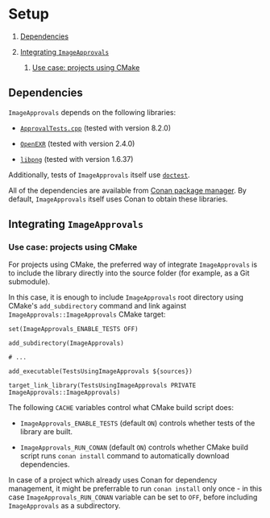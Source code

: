 # Setup

1. [Dependencies](#Dependencies)

2. [Integrating `ImageApprovals`](#Integrating-ImageApprovals)

    1. [Use case: projects using CMake](#Use-case-projects-using-CMake)

## Dependencies

`ImageApprovals` depends on the following libraries:

  * [`ApprovalTests.cpp`](https://github.com/approvals/ApprovalTests.cpp) (tested with version 8.2.0)

  * [`OpenEXR`](https://www.openexr.com/) (tested with version 2.4.0) 

  * [`libpng`](http://www.libpng.org/pub/png/libpng.html) (tested with version 1.6.37)

Additionally, tests of `ImageApprovals` itself use [`doctest`](https://github.com/onqtam/doctest).

All of the dependencies are available from [Conan package manager](https://conan.io/). 
By default, `ImageApprovals` itself uses Conan to obtain these libraries.

## Integrating `ImageApprovals`

### Use case: projects using CMake

For projects using CMake, the preferred way of integrate `ImageApprovals` is to include
the library directly into the source folder (for example, as a Git submodule).

In this case, it is enough to include `ImageApprovals` root directory using CMake's `add_subdirectory`
command and link against `ImageApprovals::ImageApprovals` CMake target:

    set(ImageApprovals_ENABLE_TESTS OFF)

    add_subdirectory(ImageApprovals)

    # ...

    add_executable(TestsUsingImageApprovals ${sources})
    
    target_link_library(TestsUsingImageApprovals PRIVATE ImageApprovals::ImageApprovals)

The following `CACHE` variables control what CMake build script does:

  * `ImageApprovals_ENABLE_TESTS` (default `ON`) controls whether tests of the library are built.

  * `ImageApprovals_RUN_CONAN` (default `ON`) controls whether CMake build script runs `conan install`
    command to automatically download dependencies.

In case of a project which already uses Conan for dependency management, it might be preferrable
to run `conan install` only once - in this case `ImageApprovals_RUN_CONAN` variable can be set to `OFF`,
before including `ImageApprovals` as a subdirectory.
